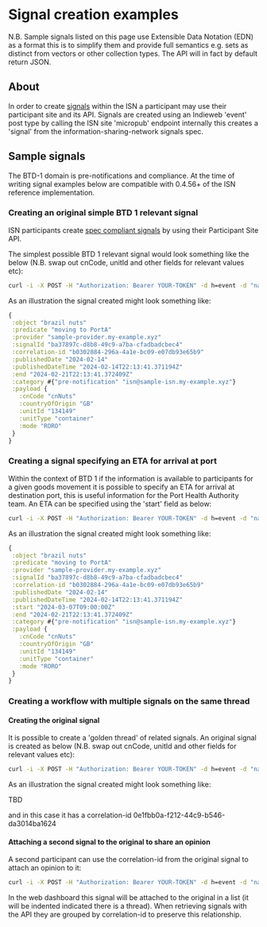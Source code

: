 # Signal creation examples

N.B. Sample signals listed on this page use Extensible Data Notation (EDN) as a format this is to simplify them and provide full semantics e.g. sets as distinct from vectors or other collection types. The API will in fact by default return JSON.

## About

In order to create [signals](https://github.com/information-sharing-networks/signals) within the ISN a participant may use their participant site and its API.
Signals are created using an Indieweb 'event' post type by calling the ISN site 'micropub' endpoint internally this creates a 'signal' from the information-sharing-network signals spec.

## Sample signals
The BTD-1 domain is pre-notifications and compliance.
At the time of writing signal examples below are compatible with 0.4.56+ of the ISN reference implementation.

### Creating an original simple BTD 1 relevant signal

ISN participants create [spec compliant signals](https://github.com/information-sharing-networks/signals) by using their Participant Site API.

The simplest possible BTD 1 relevant signal would look something like the below (N.B. swap out cnCode, unitId and other fields for relevant values etc):

```bash
curl -i -X POST -H "Authorization: Bearer YOUR-TOKEN" -d h=event -d "name=brazil nuts" -d "summary=moving to PortA" -d category=pre-notification -d category=isn@sample-isn.my-example.xyz -d "description=cnCode=cnNuts^countryOfOrigin=GB^unitId=134149^unitType=container^mode=RORO" https://your-site.my-example.xyz/micropub
```

As an illustration the signal created might look something like:

```clojure
{
 :object "brazil nuts"
 :predicate "moving to PortA"
 :provider "sample-provider.my-example.xyz"
 :signalId "ba37897c-d8b8-49c9-a7ba-cfadbadcbec4"
 :correlation-id "b0302884-296a-4a1e-bc09-e07db93e65b9"
 :publishedDate "2024-02-14"
 :publishedDateTime "2024-02-14T22:13:41.371194Z"
 :end "2024-02-21T22:13:41.372409Z"
 :category #{"pre-notification" "isn@sample-isn.my-example.xyz"}
 :payload {
   :cnCode "cnNuts"
   :countryOfOrigin "GB"
   :unitId "134149"
   :unitType "container"
   :mode "RORO"
 }
}
```

### Creating a signal specifying an ETA for arrival at port

Within the context of BTD 1 if the information is available to participants for a given goods movement it is possible to specify an ETA for arrival at destination port, this is useful information for the Port Health Authority team. An ETA can be specified using the 'start' field as below:

```bash
curl -i -X POST -H "Authorization: Bearer YOUR-TOKEN" -d h=event -d "name=brazil nuts" -d "summary=moving to PortA" -d category=pre-notification -d category=isn@sample-isn.my-example.xyz -d start=2024-03-07T09:00:00Z -d "description=cnCode=cnNuts^countryOfOrigin=GB^unitId=134149^unitType=container^mode=RORO" https://your-site.my-example.xyz/micropub
```

As an illustration the signal created might look something like:

```clojure
{
 :object "brazil nuts"
 :predicate "moving to PortA"
 :provider "sample-provider.my-example.xyz"
 :signalId "ba37897c-d8b8-49c9-a7ba-cfadbadcbec4"
 :correlation-id "b0302884-296a-4a1e-bc09-e07db93e65b9"
 :publishedDate "2024-02-14"
 :publishedDateTime "2024-02-14T22:13:41.371194Z"
 :start "2024-03-07T09:00:00Z"
 :end "2024-02-21T22:13:41.372409Z"
 :category #{"pre-notification" "isn@sample-isn.my-example.xyz"}
 :payload {
   :cnCode "cnNuts"
   :countryOfOrigin "GB"
   :unitId "134149"
   :unitType "container"
   :mode "RORO"
 }
}
```

### Creating a workflow with multiple signals on the same thread

#### Creating the original signal

It is possible to create a 'golden thread' of related signals. An original signal is created as below (N.B. swap out cnCode, unitId and other fields for relevant values etc):

```bash
curl -i -X POST -H "Authorization: Bearer YOUR-TOKEN" -d h=event -d "name=brazil nuts" -d "summary=moving to PortA" -d category=pre-notification -d category=isn@sample-isn.my-example.xyz -d "description=cnCode=cnNuts^countryOfOrigin=GB^unitId=134149^unitType=container^mode=RORO" https://your-site.my-example.xyz/micropub
```

As an illustration the signal created might look something like:

TBD

and in this case it has a correlation-id 0e1fbb0a-f212-44c9-b546-da3014ba1624

#### Attaching a second signal to the original to share an opinion

A second participant can use the correlation-id from the original signal to attach an opinion to it:

```bash
curl -i -X POST -H "Authorization: Bearer YOUR-TOKEN" -d h=event -d "name=nuts and bolts" -d "summary=reclassified as nuts and bolts" -d category=pre-notification -d category=isn@sample-isn.my-example.xyz -d "description=correlation-id=0e1fbb0a-f212-44c9-b546-da3014ba1624^cnCode=cnNutsBolts^countryOfOrigin=GB^unitId=134149^unitType=container^mode=RORO" https://your-site.my-example.xyz/micropub
```
In the web dashboard this signal will be attached to the original in a list (it will be indented indicated there is a thread). When retrieving signals with the API they are grouped by correlation-id to preserve this relationship.
